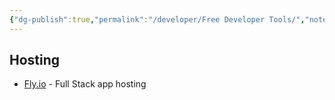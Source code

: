 ```yaml
---
{"dg-publish":true,"permalink":"/developer/Free Developer Tools/","noteIcon":""}
---
```



## Hosting
- [Fly.io](https://fly.io/) - Full Stack app hosting
